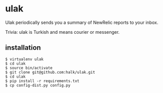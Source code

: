 ulak
====

Ulak periodically sends you a summary of NewRelic reports to your inbox.

Trivia: ulak is Turkish and means courier or messenger.

installation
------------

    $ virtualenv ulak
    $ cd ulak
    $ source bin/activate
    $ git clone git@github.com:halk/ulak.git
    $ cd ulak
    $ pip install -r requirements.txt
    $ cp config-dist.py config.py